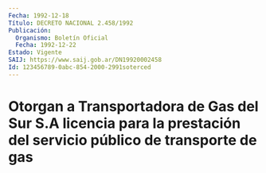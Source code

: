 ```yaml
---
Fecha: 1992-12-18
Título: DECRETO NACIONAL 2.458/1992
Publicación:
  Organismo: Boletín Oficial
  Fecha: 1992-12-22
Estado: Vigente
SAIJ: https://www.saij.gob.ar/DN19920002458
Id: 123456789-0abc-854-2000-2991soterced
---
```

# Otorgan a Transportadora de Gas del Sur S.A licencia para la prestación del servicio público de transporte de gas